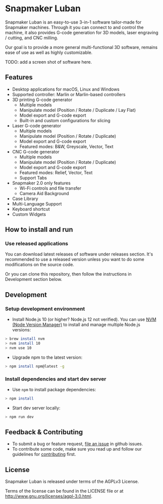 Snapmaker Luban
===============
Snapmaker Luban is an easy-to-use 3-in-1 software tailor-made for Snapmaker machines.
Through it you can connect to and control the machine, it also provides G-code generation
for 3D models, laser engraving / cutting, and CNC milling.

Our goal is to provide a more general multi-functional 3D software, remains ease of use
as well as highly customizable.

TODO: add a screen shot of software here.

## Features

- Desktop applications for macOS, Linux and Windows
- Supported controller: Marlin or Marlin-based controllers
- 3D printing G-code generator
    - Multiple models
    - Manipulate model (Position / Rotate / Duplicate / Lay Flat)
    - Model export and G-code export
    - Built-in and custom configurations for slicing
- Laser G-code generator
    - Multiple models
    - Manipulate model (Position / Rotate / Duplicate)
    - Model export and G-code export
    - Featured modes: B&W, Greyscale, Vector, Text
- CNC G-code generator
    - Multiple models
    - Manipulate model (Position / Rotate / Duplicate)
    - Model export and G-code export
    - Featured modes: Relief, Vector, Text
    - Support Tabs
- Snapmaker 2.0 only features
    - Wi-Fi controls and file transfer
    - Camera Aid Background
- Case Library
- Multi-Language Support
- Keyboard shortcut
- Custom Widgets

## How to install and run

### Use released applications

You can download latest releases of software under releases section.
It's recommended to use a released version unless you want to do some modifications on the source code.

Or you can clone this repository, then follow the instructions in Development section below.

## Development

### Setup development environment

- Install Node.js 10 (or higher? Node.js 12 not verified). You can use 
[NVM (Node Version Manager)](https://github.com/nvm-sh/nvm) to install and manage multiple Node.js 
versions:

```Bash
> brew install nvm
> nvm install 10
> nvm use 10
```

- Upgrade npm to the latest version:

```Bash
> npm install npm@latest -g
```

### Install dependencies and start dev server

- Use `npm` to install package dependencies:

```Bash
> npm install
```

- Start dev server locally:

```Bash
> npm run dev
```

## Feedback & Contributing

- To submit a bug or feature request, [file an issue](https://github.com/Snapmaker/Luban/issues/new) in github issues.
- To contribute some code, make sure you read up and follow our guidelines for [contributing](https://github.com/Snapmaker/Luban/blob/master/CONTRIBUTING.md) first.


## License
Snapmaker Luban is released under terms of the AGPLv3 License.

Terms of the license can be found in the LICENSE file or at http://www.gnu.org/licenses/agpl-3.0.html.
